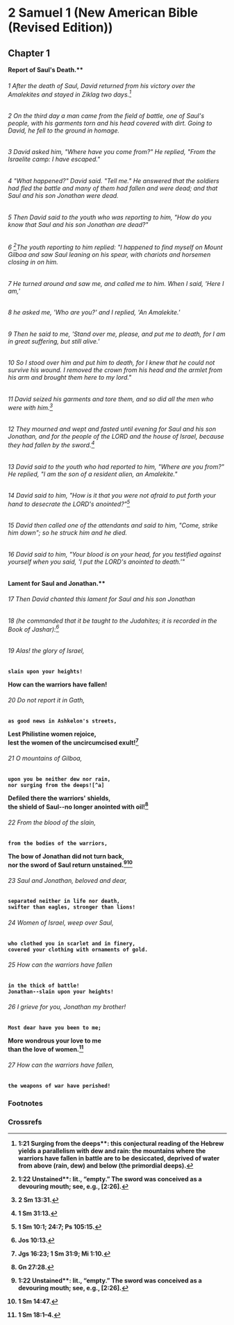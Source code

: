 
# 2 Samuel 1 (New American Bible (Revised Edition))
## Chapter 1
<b class="inline-h3">Report of Saul's Death.** 
###### 1 After the death of Saul, David returned from his victory over the Amalekites and stayed in Ziklag two days.[^A]  
###### 2 On the third day a man came from the field of battle, one of Saul's people, with his garments torn and his head covered with dirt. Going to David, he fell to the ground in homage.  
###### 3 David asked him, "Where have you come from?" He replied, "From the Israelite camp: I have escaped."  
###### 4 "What happened?" David said. "Tell me." He answered that the soldiers had fled the battle and many of them had fallen and were dead; and that Saul and his son Jonathan were dead.  
###### 5 Then David said to the youth who was reporting to him, "How do you know that Saul and his son Jonathan are dead?"  
###### 6 [^B]The youth reporting to him replied: "I happened to find myself on Mount Gilboa and saw Saul leaning on his spear, with chariots and horsemen closing in on him.  
###### 7 He turned around and saw me, and called me to him. When I said, 'Here I am,'  
###### 8 he asked me, 'Who are you?' and I replied, 'An Amalekite.'  
###### 9 Then he said to me, 'Stand over me, please, and put me to death, for I am in great suffering, but still alive.'  
###### 10 So I stood over him and put him to death, for I knew that he could not survive his wound. I removed the crown from his head and the armlet from his arm and brought them here to my lord."

###### 11 David seized his garments and tore them, and so did all the men who were with him.[^C]  
###### 12 They mourned and wept and fasted until evening for Saul and his son Jonathan, and for the people of the LORD and the house of Israel, because they had fallen by the sword.[^D]  
###### 13 David said to the youth who had reported to him, "Where are you from?" He replied, "I am the son of a resident alien, an Amalekite."  
###### 14 David said to him, "How is it that you were not afraid to put forth your hand to desecrate the LORD's anointed?"[^E]  
###### 15 David then called one of the attendants and said to him, "Come, strike him down"; so he struck him and he died.  
###### 16 David said to him, "Your blood is on your head, for you testified against yourself when you said, 'I put the LORD's anointed to death.'"
<b class="inline-h3">Lament for Saul and Jonathan.** 
###### 17 Then David chanted this lament for Saul and his son Jonathan  
###### 18 (he commanded that it be taught to the Judahites; it is recorded in the Book of Jashar):[^F]

###### 19 Alas! the glory of Israel,  
    slain upon your heights!  
How can the warriors have fallen!  

###### 20 Do not report it in Gath,  
    as good news in Ashkelon's streets,  
Lest Philistine women rejoice,  
    lest the women of the uncircumcised exult![^G]  

###### 21 O mountains of Gilboa,  
    upon you be neither dew nor rain,  
    nor surging from the deeps![^a]  
Defiled there the warriors' shields,  
    the shield of Saul--no longer anointed with oil![^H]  

###### 22 From the blood of the slain,  
    from the bodies of the warriors,  
The bow of Jonathan did not turn back,  
    nor the sword of Saul return unstained.[^b][^I]  

###### 23 Saul and Jonathan, beloved and dear,  
    separated neither in life nor death,  
    swifter than eagles, stronger than lions!  

###### 24 Women of Israel, weep over Saul,  
    who clothed you in scarlet and in finery,  
    covered your clothing with ornaments of gold.  

###### 25 How can the warriors have fallen  
    in the thick of battle!  
    Jonathan--slain upon your heights!  

###### 26 I grieve for you, Jonathan my brother!  
    Most dear have you been to me;  
More wondrous your love to me  
    than the love of women.[^J]  

###### 27 How can the warriors have fallen,  
    the weapons of war have perished!

### Footnotes
[^a]: 1:21 <b class="catch-word">Surging from the deeps**: this conjectural reading of the Hebrew yields a parallelism with dew and rain: the mountains where the warriors have fallen in battle are to be desiccated, deprived of water from above (rain, dew) and below (the primordial deeps).
[^b]: 1:22 <b class="catch-word">Unstained**: lit., “empty.” The sword was conceived as a devouring mouth; see, e.g., [2:26].

### Crossrefs
[^A]: 1 Sm 30:17–20; 31:1–13.
[^B]: 2 Sm 4:10; 1 Sm 31:1–4; 1 Chr 10:1–4.
[^C]: 2 Sm 13:31.
[^D]: 1 Sm 31:13.
[^E]: 1 Sm 10:1; 24:7; Ps 105:15.
[^F]: Jos 10:13.
[^G]: Jgs 16:23; 1 Sm 31:9; Mi 1:10.
[^H]: Gn 27:28.
[^I]: 1 Sm 14:47.
[^J]: 1 Sm 18:1–4.

